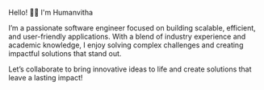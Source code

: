 Hello! 👋🏻 I'm Humanvitha

I’m a passionate software engineer focused on building scalable, efficient, and user-friendly applications. With a blend of industry experience and academic knowledge, I enjoy solving complex challenges and creating impactful solutions that stand out.

Let’s collaborate to bring innovative ideas to life and create solutions that leave a lasting impact!
